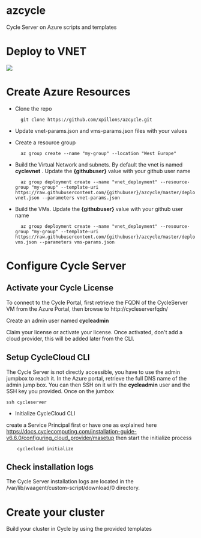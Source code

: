 # azcycle
Cycle Server on Azure scripts and templates

# Deploy to VNET
<a href="https://portal.azure.com/#create/Microsoft.Template/uri/https%3A%2F%2Fraw.githubusercontent.com%2Fedwardsp%2Fazcycle%2Fmaster%2Fdeploy-vms.json" target="_blank">
    <img src="http://azuredeploy.net/deploybutton.png" />
</a>

# Create Azure Resources

* Clone the repo 

        git clone https://github.com/xpillons/azcycle.git

* Update vnet-params.json and vms-params.json files with your values

* Create a resource group

        az group create --name "my-group" --location "West Europe"

* Build the Virtual Network and subnets. By default the vnet is named **cyclevnet** . Update the **{githubuser}** value with your github user name

        az group deployment create --name "vnet_deployment" --resource-group "my-group" --template-uri https://raw.githubusercontent.com/{githubuser}/azcycle/master/deploy-vnet.json --parameters vnet-params.json

* Build the VMs. Update the **{githubuser}** value with your github user name

        az group deployment create --name "vnet_deployment" --resource-group "my-group" --template-uri https://raw.githubusercontent.com/{githubuser}/azcycle/master/deploy-vms.json --parameters vms-params.json


# Configure Cycle Server

## Activate your Cycle License 
To connect to the Cycle Portal, first retrieve the FQDN of the CycleServer VM from the Azure Portal, then browse to http://cycleserverfqdn/

Create an admin user named **cycleadmin** 

Claim your license or activate your license. Once activated, don't add a cloud provider, this will be added later from the CLI.

## Setup CycleCloud CLI
The Cycle Server is not directly accessible, you have to use the admin jumpbox to reach it.
In the Azure portal, retrieve the full DNS name of the admin jump box. You can then SSH on it with the **cycleadmin** user and the SSH key you provided. Once on the jumbox 

    ssh cycleserver

* Initialize CycleCloud CLI

create a Service Principal first or have one as explained here https://docs.cyclecomputing.com/installation-guide-v6.6.0/configuring_cloud_provider/masetup then start the initialize process 

        cyclecloud initialize


## Check installation logs

The Cycle Server installation logs are located in the /var/lib/waagent/custom-script/download/0 directory.

# Create your cluster

Build your cluster in Cycle by using the provided templates

